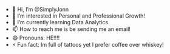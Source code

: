 - 👋 Hi, I’m @SimplyJonn
- 👀 I’m interested in Personal and Professional Growth!
- 🌱 I’m currently learning Data Analytics
- 📫 How to reach me is be sending me an email!
- 😄 Pronouns: HE!!!!
- ⚡ Fun fact: Im full of tattoos yet I prefer coffee over whiskey!

<!---
SimplyJonn/SimplyJonn is a ✨ special ✨ repository because its `README.md` (this file) appears on your GitHub profile.
You can click the Preview link to take a look at your changes.
--->
